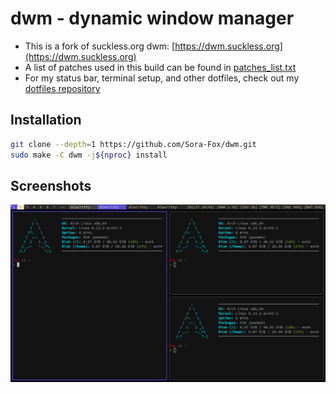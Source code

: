 # dwm - dynamic window manager

- This is a fork of suckless.org dwm: [https://dwm.suckless.org](https://dwm.suckless.org)
- A list of patches used in this build can be found in [patches_list.txt](patches_list.txt)
- For my status bar, terminal setup, and other dotfiles, check out my [dotfiles repository](https://github.com/Sora-Fox/dotfiles)

## Installation

```sh
git clone --depth=1 https://github.com/Sora-Fox/dwm.git
sudo make -C dwm -j${nproc} install
```

## Screenshots

![](./screenshots/screenshot1.png)

